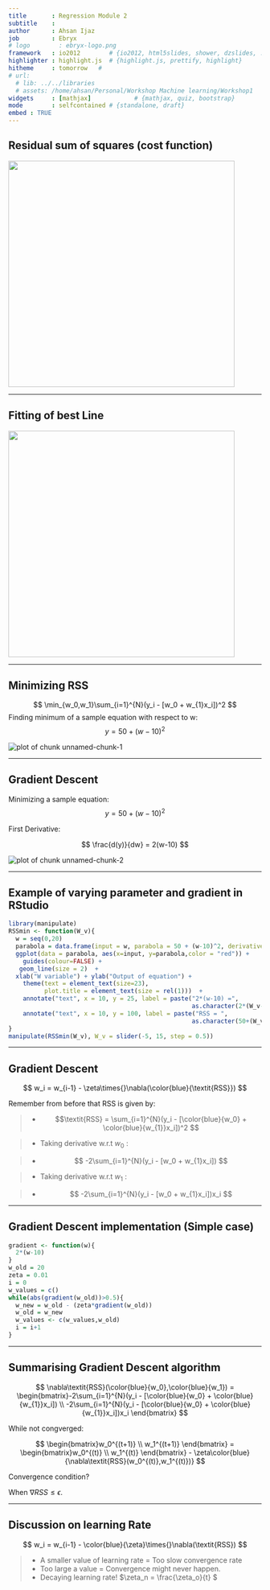 ```yaml
---
title       : Regression Module 2
subtitle    : 
author      : Ahsan Ijaz
job         : Ebryx
# logo        : ebryx-logo.png
framework   : io2012        # {io2012, html5slides, shower, dzslides, ...}
highlighter : highlight.js  # {highlight.js, prettify, highlight}
hitheme     : tomorrow   # 
# url:
  # lib: ../../libraries
  # assets: /home/ahsan/Personal/Workshop Machine learning/Workshop1
widgets     : [mathjax]            # {mathjax, quiz, bootstrap}
mode        : selfcontained # {standalone, draft}
embed : TRUE
---
```




## Residual sum of squares (cost function)

<img class="center" src= rss.png height=450>

---

## Fitting of best Line

<img class="center" src= bestLine.png height=450>

---

## Minimizing RSS
$$ \min_{w_0,w_1}\sum_{i=1}^{N}(y_i - [w_0 + w_{1}x_i])^2 $$
Finding minimum of a sample equation with respect to w:
$$ y = 50 + (w-10)^2 $$

<div class="rimage center"><img src="fig/unnamed-chunk-1-1.png" title="plot of chunk unnamed-chunk-1" alt="plot of chunk unnamed-chunk-1" class="plot" /></div>

---

## Gradient Descent 

Minimizing  a sample equation:
$$y = 50 + (w-10)^2 $$

First Derivative:

$$ \frac{d(y)}{dw} = 2(w-10) $$  

<div class="rimage center"><img src="fig/unnamed-chunk-2-1.png" title="plot of chunk unnamed-chunk-2" alt="plot of chunk unnamed-chunk-2" class="plot" /></div>

--- 

## Example of varying parameter and gradient in RStudio


```r
library(manipulate)
RSSmin <- function(W_v){
  w = seq(0,20)
  parabola = data.frame(input = w, parabola = 50 + (w-10)^2, derivative = 2*(w-10))
  ggplot(data = parabola, aes(x=input, y=parabola,color = "red")) + 
    guides(colour=FALSE) +
   geom_line(size = 2)  +
  xlab("W variable") + ylab("Output of equation") + 
    theme(text = element_text(size=23),
          plot.title = element_text(size = rel(1)))  +
    annotate("text", x = 10, y = 25, label = paste("2*(w-10) =",
                                                   as.character(2*(W_v-10))), size = 6) +
    annotate("text", x = 10, y = 100, label = paste("RSS = ",
                                                   as.character(50+(W_v-10)^2)), size = 6)
}
manipulate(RSSmin(W_v), W_v = slider(-5, 15, step = 0.5))
```

---

## Gradient Descent 

$$ w_i = w_{i-1} - \zeta\times{}\nabla(\color{blue}{\textit{RSS}}) $$

Remember from before that RSS is given by:

> - $$\textit{RSS} = \sum_{i=1}^{N}(y_i - [\color{blue}{w_0} + \color{blue}{w_{1}}x_i])^2 $$

> - Taking derivative w.r.t $w_0$ :

> - $$ -2\sum_{i=1}^{N}(y_i - [w_0 + w_{1}x_i]) $$

> - Taking derivative w.r.t $w_1$ :

> - $$ -2\sum_{i=1}^{N}(y_i - [w_0 + w_{1}x_i])x_i $$

---

## Gradient Descent implementation (Simple case)

```r
gradient <- function(w){
  2*(w-10)
}
w_old = 20
zeta = 0.01
i = 0
w_values = c()
while(abs(gradient(w_old))>0.5){
  w_new = w_old - (zeta*gradient(w_old))
  w_old = w_new
  w_values <- c(w_values,w_old)
  i = i+1
}
```

---
## Summarising Gradient Descent algorithm

$$ \nabla\textit{RSS}(\color{blue}{w_0},\color{blue}{w_1}) = \begin{bmatrix}-2\sum_{i=1}^{N}(y_i - [\color{blue}{w_0} + \color{blue}{w_{1}}x_i]) \\ -2\sum_{i=1}^{N}(y_i - [\color{blue}{w_0} + \color{blue}{w_{1}}x_i])x_i \end{bmatrix} $$

While not congverged:

$$ \begin{bmatrix}w_0^{(t+1)} \\ w_1^{(t+1)} \end{bmatrix} = \begin{bmatrix}w_0^{(t)} \\ w_1^{(t)} \end{bmatrix} - \zeta\color{blue}{\nabla\textit{RSS}(w_0^{(t)},w_1^{(t)})} $$

Convergence condition?

When $\nabla\textit{RSS} \leq \epsilon$.

---

## Discussion on learning Rate

$$ w_i = w_{i-1} - \color{blue}{\zeta}\times{}\nabla(\textit{RSS}) $$

> - A smaller value of learning rate = Too slow convergence rate
> - Too large a value =  Convergence might never happen. 
> - Decaying learning rate! $\zeta_n = \frac{\zeta_o}{t} $


```

